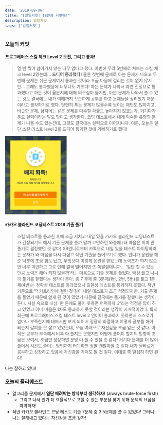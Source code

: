 ```yaml
---
date: '2019-09-06'
title: "[일일커밋] 18만큼 커밋해!"
description: 일일커밋
tags: ['일일커밋']
---
```


### 오늘의 커밋

#### 프로그래머스 스킬 체크 Level 2 도전, 그리고 통과!
> 열 번 찍어 넘어가지 않는 나무 없다고 했다. 이번에 무려 5번째로 쳐보는 스킬 체크 level 2였는데... __드디어 통과했다!__ 물론 첫번째 문제로 아는 문제가 나오고 두번째 문제는 쉬운 문제여서 통과한 것이라 조금 마음에 걸리는 것이 없지 않지만... 그래도 통과했음에 너무나도 기쁘다! 아는 문제가 나와서 과연 진정으로 통과했다고 하는 것이 옳은지에 대해 의구심이 들지만, 아는 문제가 나와서 풀 수 있는 것도 결국에는 내가 여태까지 꾸준하게 공부를 하고 문제들을 정리했기 때문이라고 생각하기로 했다. 당연히 푸는 문제가 많을수록 보이는 패턴도 많아지고, 비슷한 문제, 심지어는 같은 문제를 마주칠 확률도 높아지지 않겠는가. 거기다가 운도 실력이라는 말도 맞다고 생각한다. 코딩 테스트에서 내게 익숙한 유형의 문제가 나올 수도 있는건데, 그것도 결국에는 실력으로 이어지니까. 여튼, 오늘은 일단 스킬 테스트 level 2를 드디어 통과한 것에 기뻐하기로 했다!

<img src="./_images/2019_09_06.PNG" width="40%">

#### 카카오 블라인드 코딩테스트 2018 기출 풀기
> 스킬 테스트를 통과한 후에 조금 지치고 내일 있을 카카오 블라인드 코딩테스트가 긴장되기도 해서 기출 문제를 풀까 말까 고민하던 와중에 (내 마음은 이미 안 풀기로 결정했던 것 같다) SB언니로부터 카톡으로 내일 있을 테스트 파이팅하라는 문자가 와 마음을 다시 다잡고 작년 기출을 풀어보기로 했다. 언니가 응원을 해준 덕분에 조금 힘도 났고, 무엇보다 이렇게 응원을 받았는데 노력조차 하지 않으면 너무 미안하고 그로 인해 결국 떨어지면 또 쪽팔릴테니까... '일단 할 수 있는 만큼 노력은 해야 되지 않을까'라는 마음으로 기출 문제를 풀었다. 막상 풀고 나니까 풀기를 잘했다는 생각이 든다. 총 7 문제 중 3문제(1번, 2번, 5번)를 풀고 1문제(4번)는 정확성 테스트를 통과했으나 효율성 테스트를 통과하지 못했다. 작년 기준으로 딱 커트라인에 걸린 것 같아 내일 테스트가 조금 걱정되지만, 기출 문제를 풀었기 때문에 알게 된 것이 많았기 때문에 결국에는 풀기를 잘했다는 생각이 든다. 사실 속으로 내심 '한 문제도 풀지 못하면 어떡하지..?'라는 걱정을 많이 하고 있었고 이미 마음은 1차도 통과하지 못할 것이라는 생각이 지배적이었다. 특히 최근에 프로그래머스 스킬 테스트 level 2 연이어 통과하지 못하면서 스스로가 얼마나 부족한지에 대해서만 보게 되어서 굉장히 좌절하고 어떻게 공부를 해야 되는지 갈피를 못 잡고 있었는데, 오늘 여러모로 자신감을 조금 얻은 것 같다. 아직은 공부가 부족해서 비록 다 풀지는 못했지만 어떻게 풀어야 할지의 방향이 조금은 보여서, 조금만 성장하면 분명 다 풀 수 있을 것 같다! 거기다 문제를 더 많이 풀어서 시간도 줄이는 방법까지 터득하면 정말 괜찮아질 것 같다.내가 올바르게 공부하고 성장하고 있음에 자신감을 가져도 될 것 같다. 이대로 쭉 열심히 하면 된다!

나는 잘하고 있다!

### 오늘의 풀리퀘스트
- 알고리즘 문제에서 __일단 때려박는 방식부터 생각하자!__ (always brute-force first!)
    - 그리고 나서 뭔가 더 효율적으로 고칠 수 있는 부분을 찾기 위해 문제의 요점을 파악하자!
- 작년 카카오 블라인드 코딩 테스트 기출 7문제 중 3.5문제를 풀 수 있었다! 그러니 나는 잘해내고 있다는 자신감을 조금 갖자!